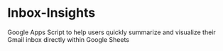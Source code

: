 # Inbox-Insights
Google Apps Script to help users quickly summarize and visualize their Gmail inbox directly within Google Sheets
